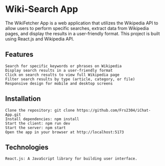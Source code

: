 # Wiki-Search App

The WikiFetcher App is a web application that utilizes the Wikipedia API to allow users to perform specific searches, extract data from Wikipedia pages, and display the results in a user-friendly format. This project is built using React.js and Wikipedia API.

## Features

    Search for specific keywords or phrases on Wikipedia
    Display search results in a user-friendly format
    Click on search results to view full Wikipedia page
    Filter search results by type (article, category, or file)
    Responsive design for mobile and desktop screens

## Installation

    Clone the repository: git clone https://github.com/Frs2304/iChat-App.git
    Install dependencies: npm install
    Start the client: npm run dev
    Start the server: npm start
    Open the app in your browser at http://localhost:5173
    
## Technologies
    React.js: A JavaScript library for building user interface.
